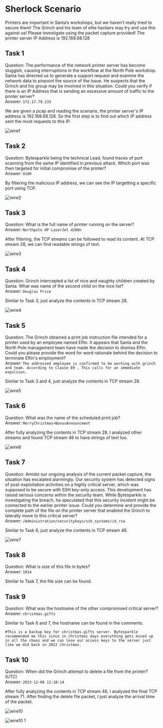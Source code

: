 # Sherlock Scenario
Printers are important in Santa’s workshops, but we haven’t really tried to secure them! The Grinch and his team of elite hackers may try and use this against us! Please investigate using the packet capture provided! The printer server IP Address is 192.168.68.128

## Task 1 
Question: The performance of the network printer server has become sluggish, causing interruptions in the workflow at the North Pole workshop. Santa has directed us to generate a support request and examine the network data to pinpoint the source of the issue. He suspects that the Grinch and his group may be involved in this situation. Could you verify if there is an IP Address that is sending an excessive amount of traffic to the printer server?
<br>Answer: `172.17.79.133`

We are given a pcap and reading the scenario, the printer server's IP address is 192.168.68.128. So the first step is to find out which IP address sent the most requests to this IP.

![wire1](https://github.com/warlocksmurf/HTB-writeups/assets/121353711/2a4f0852-d3f7-477a-b8cc-0390c2ac67cb)

## Task 2 
Question: Bytesparkle being the technical Lead, found traces of port scanning from the same IP identified in previous attack. Which port was then targeted for initial compromise of the printer?
<br>Answer: `9100`

By filtering the malicious IP address, we can see the IP targetting a specific port using TCP.

![wire2](https://github.com/warlocksmurf/HTB-writeups/assets/121353711/6dc93f89-b99a-4c19-8e30-d318dca4dfc4)

## Task 3 
Question: What is the full name of printer running on the server?
<br>Answer: `Northpole HP LaserJet 4200n`

After filtering, the TCP streams can be followed to read its content. At TCP stream 28, we can find readable strings of text.

![wire3](https://github.com/warlocksmurf/HTB-writeups/assets/121353711/9c9db392-68ea-454c-9f96-475e327b7724)

## Task 4 
Question: Grinch intercepted a list of nice and naughty children created by Santa. What was name of the second child on the nice list?
<br>Answer: `Douglas Price`

Similar to Task 3, just analyze the contents in TCP stream 28.

![wire4](https://github.com/warlocksmurf/HTB-writeups/assets/121353711/b81ea456-440e-44f1-83c6-e41a38995e0f)

## Task 5
Question: The Grinch obtained a print job instruction file intended for a printer used by an employee named Elfin. It appears that Santa and the North Pole management team have made the decision to dismiss Elfin. Could you please provide the word for word rationale behind the decision to terminate Elfin's employment?
<br>Answer: `The addressed employee is confirmed to be working with grinch and team. According to Clause 69 , This calls for an immediate expulsion.`

Similar to Task 3 and 4, just analyze the contents in TCP stream 28.

![wire5](https://github.com/warlocksmurf/HTB-writeups/assets/121353711/7f7ab97f-18be-4ff4-9323-0214271d7ec1)

## Task 6 
Question: What was the name of the scheduled print job?
<br>Answer: `MerryChristmas+BonusAnnouncment`

After fully analyzing the contents in TCP stream 28, I analyzed other streams and found TCP stream 46 to have strings of text too.

![wire6](https://github.com/warlocksmurf/HTB-writeups/assets/121353711/46a837c1-8d89-4976-bccc-6ddf85025d8d)

## Task 7
Question: Amidst our ongoing analysis of the current packet capture, the situation has escalated alarmingly. Our security system has detected signs of post-exploitation activities on a highly critical server, which was supposed to be secure with SSH key-only access. This development has raised serious concerns within the security team. While Bytesparkle is investigating the breach, he speculated that this security incident might be connected to the earlier printer issue. Could you determine and provide the complete path of the file on the printer server that enabled the Grinch to laterally move to this critical server?
<br>Answer: `/Administration/securitykeys/ssh_systems/id_rsa`

Similar to Task 6, just analyze the contents in TCP stream 46.

![wire7](https://github.com/warlocksmurf/HTB-writeups/assets/121353711/a5b2b32a-f7b3-416b-b1b6-ef3c6b141a18)

## Task 8
Question: What is size of this file in bytes?
<br>Answer: `1914`

Similar to Task 7, the file size can be found.

## Task 9
Question: What was the hostname of the other compromised critical server?
<br>Answer: `christmas.gifts`

Similar to Task 6 and 7, the hostname can be found in the comments.
```
#This is a backup key for christmas.gifts server. Bytesparkle recommended me this since in christmas days everything gets mixed up in all the chaos and we can lose our access keys to the server just like we did back in 2022 christmas.
```

## Task 10
Question: When did the Grinch attempt to delete a file from the printer? (UTC)
<br>Answer: `2023-12-08 12:18:14`

After fully analyzing the contents in TCP stream 46, I analyzed the final TCP stream 71. After finding the delete file packet, I just analyze the arrival time of the packet.

![wire10](https://github.com/warlocksmurf/HTB-writeups/assets/121353711/ebdbf240-a5de-4016-8639-74a72a2a088e)

![wire10 1](https://github.com/warlocksmurf/HTB-writeups/assets/121353711/77339bc2-9e79-49ca-a486-6c9a345291de)
